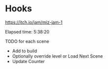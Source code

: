 # Hooks
 https://itch.io/jam/miz-jam-1

Elapsed time: 5:38:20


TODO for each scene
 - Add to build
 - Optionally override level or Load Next Scene
 - Update Counter